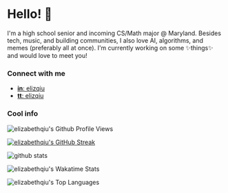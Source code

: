 # Hello! 👋

I'm a high school senior and incoming CS/Math major @ Maryland. Besides tech, music, and building communities, I also love AI, algorithms, and memes (preferably all at once). I'm currently working on some ✨things✨ and would love to meet you! 

### Connect with me
- [**in**: elizqiu](https://linkedin.com/in/elizqiu)  
- [**tt**: elizqiu](https://twitter.com/elizqiu)

### Cool info

<!-- elizabethqiu's Github Profile Views -->
![elizabethqiu's Github Profile Views](https://komarev.com/ghpvc/?username=elizabethqiu&style=plastic&color=AB6E70&hide_border=true&theme=noctis_minimus)  

<!-- elizabethqiu's Github Streaks -->
[![elizabethqiu's GitHub Streak](https://github-readme-streak-stats.herokuapp.com?user=elizabethqiu&theme=noctis-minimus&hide_border=true&date_format=M%20j%5B%2C%20Y%5D)](https://git.io/streak-stats)

<!-- elizabethqiu's Github Stats -->
<img src= "https://github-readme-stats.vercel.app/api?username=elizabethqiu&show_icons=true&hide_border=true&theme=noctis_minimus" alt="github stats" >

<!-- elizabethqiu's Wakatime Stats -->
![elizabethqiu's Wakatime Stats](https://github-readme-stats.vercel.app/api/wakatime?username=elizabethqiu&hide=bash,class,docker,git%20config,gitignore%20file,json,jsx,jupyter%20notebook,markdown,text,typescript,vue.js,xml&hide_border=true&layout=compact&theme=noctis_minimus)

![elizabethqiu's Top Languages](https://github-readme-stats.vercel.app/api/top-langs/?username=elizabethqiu&hide=jupyter%20notebook&hide_border=true&layout=compact&theme=noctis_minimus)
